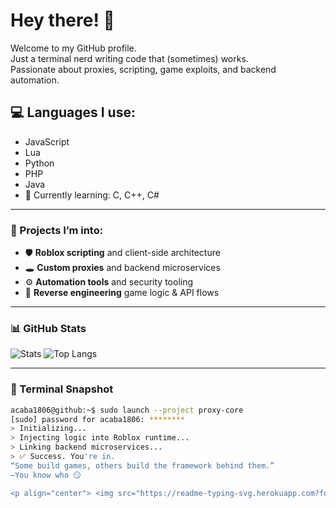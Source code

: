 # Hey there! 👋

Welcome to my GitHub profile.  
Just a terminal nerd writing code that (sometimes) works.  
Passionate about proxies, scripting, game exploits, and backend automation.

## 💻 Languages I use:
- JavaScript
- Lua
- Python
- PHP
- Java
- 🧠 Currently learning: C, C++, C#

---

### 🧠 Projects I’m into:
- 🛡 **Roblox scripting** and client-side architecture
- 🕳 **Custom proxies** and backend microservices
- ⚙ **Automation tools** and security tooling
- 🧬 **Reverse engineering** game logic & API flows

---

### 📊 GitHub Stats

![Stats](https://github-readme-stats.vercel.app/api?username=acaba1806&show_icons=true&theme=tokyonight&hide_rank=true)
![Top Langs](https://github-readme-stats.vercel.app/api/top-langs/?username=acaba1806&layout=compact&theme=tokyonight)

---

### 🧪 Terminal Snapshot

```bash
acaba1806@github:~$ sudo launch --project proxy-core
[sudo] password for acaba1806: ********
> Initializing... 
> Injecting logic into Roblox runtime...
> Linking backend microservices...
> ✅ Success. You're in.
“Some build games, others build the framework behind them.”
—You know who 😏

<p align="center"> <img src="https://readme-typing-svg.herokuapp.com?font=Fira+Code&size=20&pause=1000&center=true&width=435&lines=Stay+low,+code+fast.;Hack+the+planet.;Proxy+online+✔;Backend+deployed." /> </p> ```
